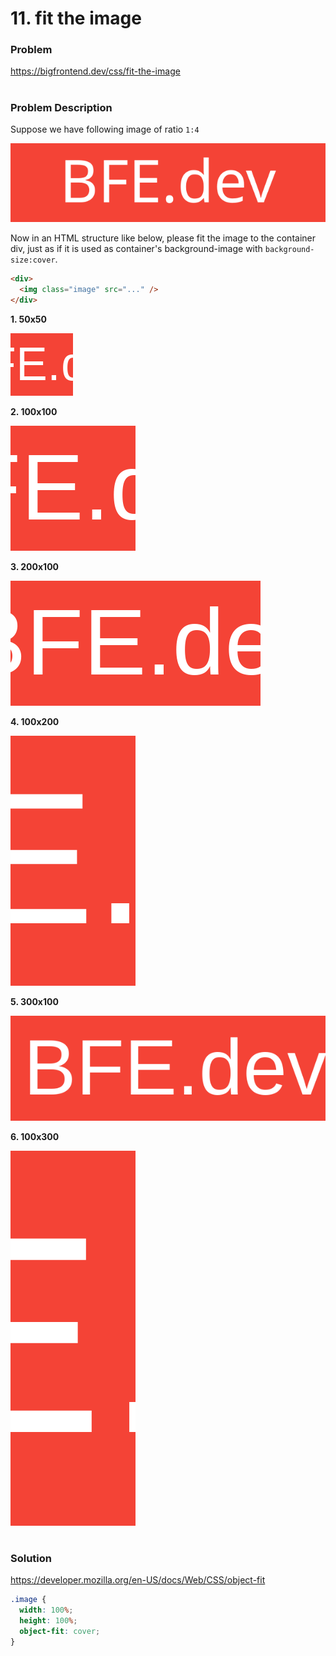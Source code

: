 # 11. fit the image

### Problem

https://bigfrontend.dev/css/fit-the-image

#

### Problem Description

Suppose we have following image of ratio `1:4`

![image](image.svg)

Now in an HTML structure like below, please fit the image to the container div, just as if it is used as container's background-image with `background-size:cover`.

```html
<div>
  <img class="image" src="..." />
</div>
```

**1. 50x50**

![result 1](result-1.png)

**2. 100x100**

![result 2](result-2.png)

**3. 200x100**

![result 3](result-3.png)

**4. 100x200**

![result 4](result-4.png)

**5. 300x100**

![result 5](result-5.png)

**6. 100x300**

![result 6](result-6.png)

#

### Solution

https://developer.mozilla.org/en-US/docs/Web/CSS/object-fit

```css
.image {
  width: 100%;
  height: 100%;
  object-fit: cover;
}
```
